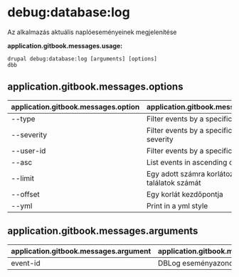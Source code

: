 # debug:database:log
Az alkalmazás aktuális naplóeseményeinek megjelenítése

**application.gitbook.messages.usage:**
```
drupal debug:database:log [arguments] [options]
dbb
```

## application.gitbook.messages.options
application.gitbook.messages.option | application.gitbook.messages.details
-------|-------------
--type | Filter events by a specific type
--severity | Filter events by a specific level of severity
--user-id | Filter events by a specific user id
--asc | List events in ascending order
--limit | Egy adott számra korlátozza a találatok számát
--offset | Egy korlát kezdőpontja
--yml | Print in a yml style

## application.gitbook.messages.arguments
application.gitbook.messages.argument | application.gitbook.messages.details
---------|-------------
event-id | DBLog eseményazonosító
